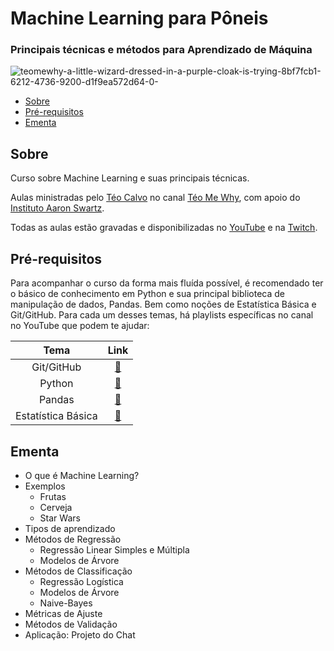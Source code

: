 # Machine Learning para Pôneis
### Principais técnicas e métodos para Aprendizado de Máquina


<img src="https://i.ibb.co/YbhgsRC/teomewhy-a-little-wizard-dressed-in-a-purple-cloak-is-trying-8bf7fcb1-6212-4736-9200-d1f9ea572d64-0.png" alt="teomewhy-a-little-wizard-dressed-in-a-purple-cloak-is-trying-8bf7fcb1-6212-4736-9200-d1f9ea572d64-0-" border="0">


- [Sobre](#sobre)
- [Pré-requisitos](#pré-requisitos)
- [Ementa](#ementa)

## Sobre

Curso sobre Machine Learning e suas principais técnicas.

Aulas ministradas pelo [Téo Calvo](https://www.linkedin.com/in/teocalvo/) no canal [Téo Me Why](https://twitch.tv/teomewhy), com apoio do [Instituto Aaron Swartz](https://institutoasw.org/).

Todas as aulas estão gravadas e disponibilizadas no [YouTube](https://www.youtube.com/@teomewhy) e na [Twitch](https://twitch.tv/teomewhy).

## Pré-requisitos

Para acompanhar o curso da forma mais fluída possível, é recomendado ter o básico de conhecimento em Python e sua principal biblioteca de manipulação de dados, Pandas. Bem como noções de Estatística Básica e Git/GitHub. Para cada um desses temas, há playlists específicas no canal no YouTube que podem te ajudar:

| Tema             | Link                                                                                                     |
|:----------------:|:--------------------------------------------------------------------------------------------------------:|
| Git/GitHub       | [:link:](https://www.youtube.com/playlist?list=PLvlkVRRKOYFQ3cfYPjLeQ0KvrQ8bG5H11)                       |
| Python           | [:link:](https://www.youtube.com/playlist?list=PLvlkVRRKOYFRXdquucikNbwYeFzzzYIGb)                       |
| Pandas           | [:link:](https://www.youtube.com/playlist?list=PLvlkVRRKOYFSl-XCxNQ1u3uOLvDnYxupG)                       |
| Estatística Básica | [:link:](https://www.youtube.com/playlist?list=PLvlkVRRKOYFSWIyhwq4Nu8sNd_GfOi1tj)                    |

## Ementa

- O que é Machine Learning?
- Exemplos
  - Frutas
  - Cerveja
  - Star Wars
- Tipos de aprendizado
- Métodos de Regressão
  - Regressão Linear Simples e Múltipla
  - Modelos de Árvore
- Métodos de Classificação
  - Regressão Logística
  - Modelos de Árvore
  - Naive-Bayes
- Métricas de Ajuste
- Métodos de Validação
- Aplicação: Projeto do Chat
